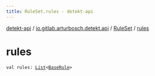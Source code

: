```yaml
---
title: RuleSet.rules - detekt-api
---
```


[detekt-api](../../index.html) / [io.gitlab.arturbosch.detekt.api](../index.html) / [RuleSet](index.html) / [rules](./rules.html)

# rules

`val rules: `[`List`](https://kotlinlang.org/api/latest/jvm/stdlib/kotlin.collections/-list/index.html)`<`[`BaseRule`](../-base-rule/index.html)`>`
